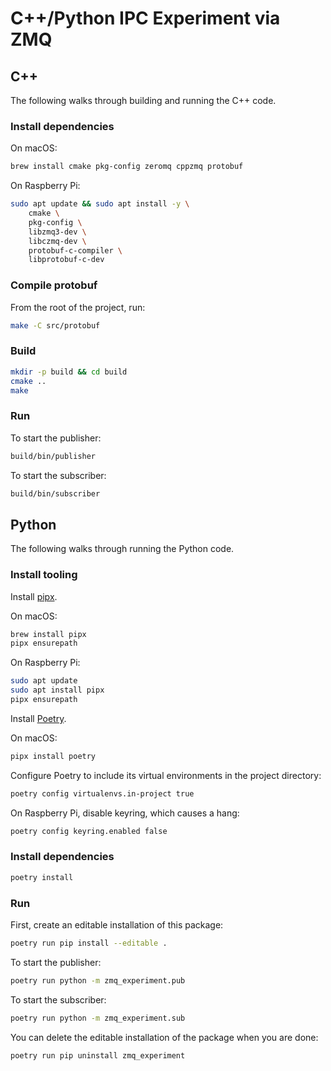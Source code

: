 # C++/Python IPC Experiment via ZMQ

## C++

The following walks through building and running the C++ code.

### Install dependencies

On macOS:

```bash
brew install cmake pkg-config zeromq cppzmq protobuf
```

On Raspberry Pi:

```bash
sudo apt update && sudo apt install -y \
    cmake \
    pkg-config \
    libzmq3-dev \
    libczmq-dev \
    protobuf-c-compiler \
    libprotobuf-c-dev
```

### Compile protobuf

From the root of the project, run:

```bash
make -C src/protobuf
```

### Build

```bash
mkdir -p build && cd build
cmake ..
make
```

### Run

To start the publisher:

```bash
build/bin/publisher
```

To start the subscriber:

```bash
build/bin/subscriber
```

## Python

The following walks through running the Python code.

### Install tooling

Install [pipx](https://github.com/pypa/pipx).

On macOS:

```bash
brew install pipx
pipx ensurepath
```

On Raspberry Pi:

```bash
sudo apt update
sudo apt install pipx
pipx ensurepath
```

Install [Poetry](https://python-poetry.org/).

On macOS:

```bash
pipx install poetry
```

Configure Poetry to include its virtual environments in the project directory:

```bash
poetry config virtualenvs.in-project true
```

On Raspberry Pi, disable keyring, which causes a hang:

```bash
poetry config keyring.enabled false
```

### Install dependencies

```bash
poetry install
```

### Run

First, create an editable installation of this package:

```bash
poetry run pip install --editable .
```

To start the publisher:

```bash
poetry run python -m zmq_experiment.pub
```

To start the subscriber:

```bash
poetry run python -m zmq_experiment.sub
```

You can delete the editable installation of the package when you are done:

```bash
poetry run pip uninstall zmq_experiment
```
